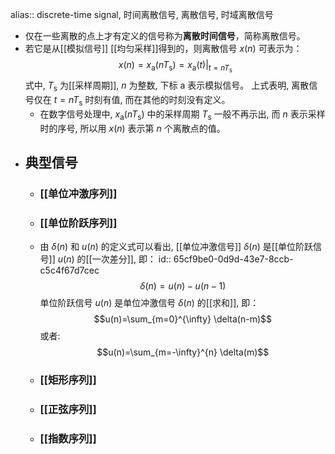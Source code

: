 alias:: discrete-time signal, 时间离散信号, 离散信号, 时域离散信号

- 仅在一些离散的点上才有定义的信号称为**离散时间信号**，简称离散信号。
- 若它是从[[模拟信号]] [[均匀采样]]得到的，则离散信号 $x(n)$ 可表示为：
  $$x(n)=x_{\mathrm{a}}\left(n T_{\mathrm{s}}\right)=\left.x_{\mathrm{a}}(t)\right|_{t=n T_{\mathrm{s}}} \tag{1}$$
  式中,  $T_{\mathrm{s}}$  为[[采样周期]],  $n$  为整数, 下标  $\mathrm{a}$  表示模拟信号。
  上式表明, 离散信号仅在  $t=n T_{\mathrm{s}}$  时刻有值, 而在其他的时刻没有定义。
	- 在数字信号处理中,  $x_{\mathrm{a}}\left(n T_{\mathrm{s}}\right)$  中的采样周期  $T_{\mathrm{s}}$  一般不再示出, 而  $n$  表示采样时的序号, 所以用  $x(n)$  表示第  $n$  个离散点的值。
- ## 典型信号
	- ### [[单位冲激序列]]
	- ### [[单位阶跃序列]]
	- 由  $\delta(n)$  和  $u(n)$  的定义式可以看出, [[单位冲激信号]]  $\delta(n)$  是[[单位阶跃信号]]  $u(n)$  的[[一次差分]], 即：
	  id:: 65cf9be0-0d9d-43e7-8ccb-c5c4f67d7cec
	  $$\delta(n)=u(n)-u(n-1)$$
	  单位阶跃信号  $u(n)$  是单位冲激信号  $\delta(n)$  的[[求和]], 即：
	  $$u(n)=\sum_{m=0}^{\infty} \delta(n-m)$$
	  或者:
	  $$u(n)=\sum_{m=-\infty}^{n} \delta(m)$$
	- ### [[矩形序列]]
	- ### [[正弦序列]]
	- ### [[指数序列]]
